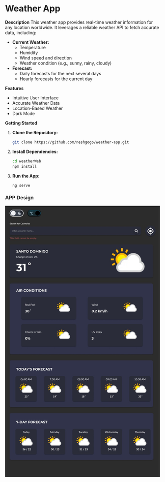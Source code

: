 # Weather App

**Description**
This weather app provides real-time weather information for any location worldwide. It leverages a reliable weather API to fetch accurate data, including:

- **Current Weather:**
  - Temperature
  - Humidity
  - Wind speed and direction
  - Weather condition (e.g., sunny, rainy, cloudy)
- **Forecast:**
  - Daily forecasts for the next several days
  - Hourly forecasts for the current day

**Features**

- Intuitive User Interface
- Accurate Weather Data
- Location-Based Weather
- Dark Mode

**Getting Started**

1. **Clone the Repository:**

   ```bash
   git clone https://github.com/neshgogo/weather-app.git

   ```

2. **Install Dependencies:**

    ```bash
    cd weatherWeb
    npm install
    ```
3. **Run the App:**
    ```
    ng serve
    ```

### APP Design
![App Design](./Resources/design.jpg)